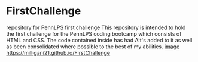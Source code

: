 # FirstChallenge
repository for PennLPS first challenge
This repository is intended to hold the first challenge for the PennLPS coding bootcamp which consists of HTML and CSS. The code contained inside has had Alt's added to it as well as been consolidated where possible to the best of my abilities. 
[image](https://user-images.githubusercontent.com/117378012/204427028-5b004180-1911-4545-9772-7172a7a9ed89.png)
https://milligani21.github.io/FirstChallenge
